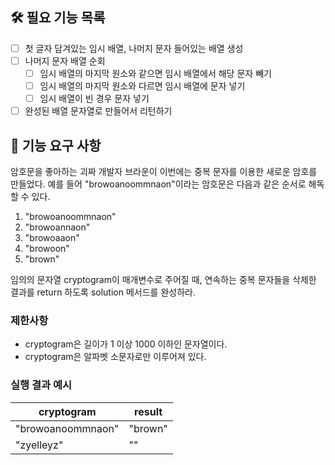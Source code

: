 ## 🛠 필요 기능 목록

- [ ] 첫 글자 담겨있는 임시 배열, 나머지 문자 들어있는 배열 생성
- [ ] 나머지 문자 배열 순회
    - [ ] 임시 배열의 마지막 원소와 같으면 임시 배열에서 해당 문자 빼기
    - [ ] 임시 배열의 마지막 원소와 다르면 임시 배열에 문자 넣기
    - [ ] 임시 배열이 빈 경우 문자 넣기
- [ ] 완성된 배열 문자열로 만들어서 리턴하기 

## 🚀 기능 요구 사항

암호문을 좋아하는 괴짜 개발자 브라운이 이번에는 중복 문자를 이용한 새로운 암호를 만들었다. 예를 들어 "browoanoommnaon"이라는 암호문은 다음과 같은 순서로 해독할 수 있다.

1. "browoanoommnaon"
2. "browoannaon"
3. "browoaaon"
4. "browoon"
5. "brown"

임의의 문자열 cryptogram이 매개변수로 주어질 때, 연속하는 중복 문자들을 삭제한 결과를 return 하도록 solution 메서드를 완성하라.

### 제한사항

- cryptogram은 길이가 1 이상 1000 이하인 문자열이다.
- cryptogram은 알파벳 소문자로만 이루어져 있다.

### 실행 결과 예시

| cryptogram        | result  |
| ----------------- | ------- |
| "browoanoommnaon" | "brown" |
| "zyelleyz"        | ""      |

